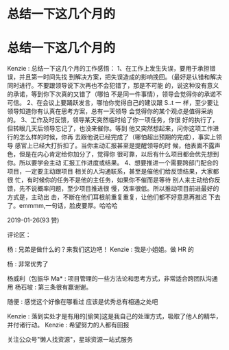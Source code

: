 # 总结一下这几个月的

# 总结一下这几个月的

Kenzie : 总结一下这几个月的工作感悟： 1、在工作上发生失误，要用于承担错误，并且第一时间先找 到解决方案，把失误造成的影响挽回。（最好是认错和解决 同时进行。不要跟领导说下次再也不会犯错了，那是不可能 的，说这种没有意义的承诺，等到你下次真的又错了（哪怕 不是同一件事情），领导会觉得你的承诺不可信。 2、在会议上要踊跃发言，哪怕你觉得自己的建议跟 S..t 一 样，至少要让领导知道你有认真在思考方案，总有一天领导 会觉得你的某个观点是值得采纳的。 3、工作及时反馈，领导某天突然临时给了你一项任务，你很 好的执行了，但转眼几天后领导忘记了，也没来催你。等到 他又突然想起来，问你这项工作进行的怎么样的时候，你再 去跟他说已经完成了（哪怕超出预期的完成），事实上领导 感官上已经大打折扣了。当你主动汇报甚至是提醒领导的时 候，他表面不露声色，但是在内心肯定给你加分了，觉得你 很可靠，以后有什么项目都会优先想到你。所以要学会主动 汇报工作进度或结果。 4、想要推进一个需要跨部门配合的项目，一定要主动跟项目 相关的人沟通联系，甚至是催他们给反馈结果，大家都很 忙，有时候你的任务不是他的主任务，如果你不催而是等待 别人来主动给你反馈，先不说概率问题，至少项目推进很 慢，效率很低。所以推动项目前进最好的方式是，主动出 击，不断在他们耳根前重复重复，让他们都不好意思再推迟 下去了。emmmm,一句话，脸皮要厚。哈哈哈

2019-01-26(93 赞)

评论区：

杨 : 兄弟是做什么的？来我们这边吧！ Kenzie : 我是小姐姐。做 HR 的

杨 : 非常优秀了

杨威利（包振华 Ma* : 项目管理的一些方法论和思考方式，非常适合跨团队沟通用 杨石坡 : 第三条很有赢谢谢。

随便 : 感觉这个好像在哪看过 应该是优秀总有相通之处吧

Kenzie : 落到实处才是有用的[偷笑]这是我自己的处理方式，吸取了他人的精华，并付诸行动。 Kenzie : 希望努力的人都有回报

关注公众号"懒人找资源"，星球资源一站式服务